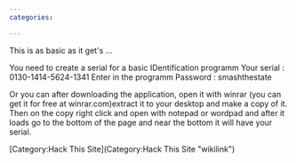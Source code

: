```yaml
---
categories:

---
```

This is as basic as it get's ...

You need to create a serial for a basic IDentification programm Your
serial : 0130-1414-5624-1341 Enter in the programm Password :
smashthestate

Or you can after downloading the application, open it with winrar (you
can get it for free at winrar.com)extract it to your desktop and make a
copy of it. Then on the copy right click and open with notepad or
wordpad and after it loads go to the bottom of the page and near the
bottom it will have your serial.

[Category:Hack This Site](Category:Hack This Site "wikilink")
